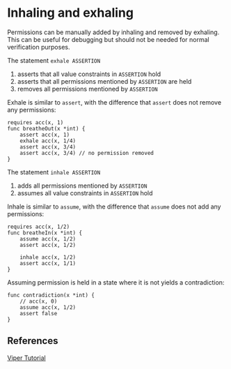 # Inhaling and exhaling

Permissions can be manually added by inhaling and removed by exhaling.
This can be useful for debugging but should not be needed for normal verification purposes.

The statement `exhale ASSERTION`
1. asserts that all value constraints in `ASSERTION` hold
2. asserts that all permissions mentioned by `ASSERTION` are held
3. removes all permissions mentioned by `ASSERTION`

Exhale is similar to `assert`, with the difference that `assert` does not remove any permissions:
``` gobra
requires acc(x, 1)
func breatheOut(x *int) {
	assert acc(x, 1)
	exhale acc(x, 1/4)
	assert acc(x, 3/4)
	assert acc(x, 3/4) // no permission removed
}
```

The statement `inhale ASSERTION`
1. adds all permissions mentioned by `ASSERTION`
2. assumes all value constraints in `ASSERTION` hold

Inhale is similar to `assume`, with the difference that `assume` does not add any permissions:

``` gobra
requires acc(x, 1/2)
func breatheIn(x *int) {
	assume acc(x, 1/2)
	assert acc(x, 1/2)

	inhale acc(x, 1/2)
	assert acc(x, 1/1)
}
```
Assuming permission is held in a state where it is not yields a contradiction:
``` gobra
func contradiction(x *int) {
	// acc(x, 0)
	assume acc(x, 1/2)
	assert false
}
```

## References
[Viper Tutorial](https://viper.ethz.ch/tutorial/#inhale-and-exhale)
